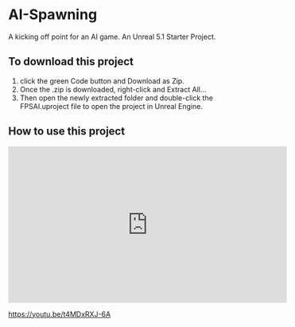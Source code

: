 # AI-Spawning
A kicking off point for an AI game. An Unreal 5.1 Starter Project.

## To download this project
1. click the green Code button and Download as Zip.
1. Once the .zip is downloaded, right-click and Extract All...
1. Then open the newly extracted folder and double-click the FPSAI.uproject file to open the project in Unreal Engine.

## How to use this project

<iframe width="560" height="315" src="https://www.youtube.com/embed/t4MDxRXJ-6A" title="YouTube video player" frameborder="0" allow="accelerometer; autoplay; clipboard-write; encrypted-media; gyroscope; picture-in-picture; web-share" allowfullscreen></iframe>

https://youtu.be/t4MDxRXJ-6A
